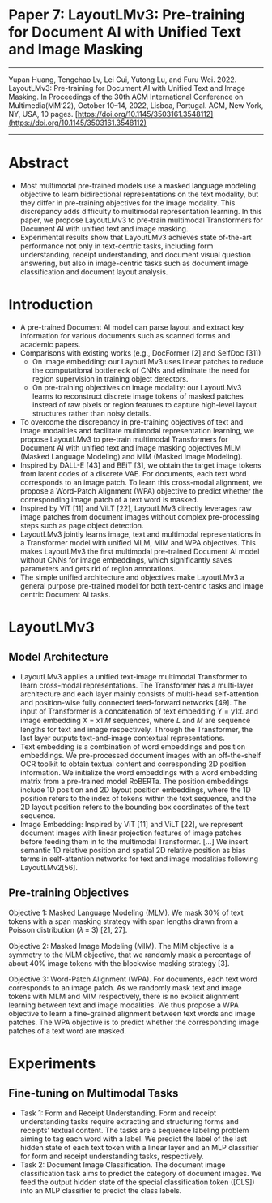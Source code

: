 # Paper 7: LayoutLMv3: Pre-training for Document AI with Unified Text and Image Masking

---

Yupan Huang, Tengchao Lv, Lei Cui, Yutong Lu, and Furu Wei. 2022. LayoutLMv3: Pre-training for Document AI with Unified Text and Image Masking. In Proceedings of the 30th ACM International Conference on Multimedia(MM’22), October 10–14, 2022, Lisboa, Portugal. ACM, New York, NY, USA, 10 pages. [https://doi.org/10.1145/3503161.3548112](https://doi.org/10.1145/3503161.3548112)

---

# Abstract

- Most multimodal pre-trained models use a masked language modeling objective to learn bidirectional representations on the text modality, but they differ in pre-training objectives for the image modality. This discrepancy adds difficulty to multimodal representation learning. In this paper, we propose LayoutLMv3 to pre-train multimodal Transformers for Document AI with unified text and image masking.
- Experimental results show that LayoutLMv3 achieves state of-the-art performance not only in text-centric tasks, including form understanding, receipt understanding, and document visual
question answering, but also in image-centric tasks such as document image classification and document layout analysis.

# Introduction

- A pre-trained Document AI model can parse layout and extract key information for various documents such as scanned forms and academic papers.
- Comparisons with existing works (e.g., DocFormer [2] and SelfDoc [31])
    - On image embedding: our LayoutLMv3 uses linear patches to reduce the computational bottleneck of CNNs and eliminate the need for region supervision in training object detectors.
    - On pre-training objectives on image modality: our LayoutLMv3 learns to reconstruct discrete image tokens of masked patches instead of raw pixels or region features to capture high-level layout structures rather than noisy details.
- To overcome the discrepancy in pre-training objectives of text and image modalities and facilitate multimodal representation learning, we propose LayoutLMv3 to pre-train multimodal Transformers for Document AI with unified text and image masking objectives MLM (Masked Language Modeling) and MIM (Masked Image Modeling).
- Inspired by DALL-E [43] and BEiT [3], we obtain the target image tokens from latent codes of a discrete VAE. For documents, each text word corresponds to an image patch. To learn this cross-modal alignment, we propose a Word-Patch Alignment (WPA) objective to predict whether the corresponding image patch of a text word is masked.
- Inspired by ViT [11] and ViLT [22], LayoutLMv3 directly leverages raw image patches from document images without complex pre-processing steps such as page object detection.
- LayoutLMv3 jointly learns image, text and multimodal representations in a Transformer model with unified MLM, MIM and WPA objectives. This makes LayoutLMv3 the first multimodal pre-trained Document AI model without CNNs for image embeddings, which significantly saves parameters and gets rid of region annotations.
- The simple unified architecture and objectives make LayoutLMv3 a general purpose pre-trained model for both text-centric tasks and image centric Document AI tasks.

# LayoutLMv3

## Model Architecture

- LayoutLMv3 applies a unified text-image multimodal Transformer to learn cross-modal representations. The Transformer has a multi-layer architecture and each layer mainly consists of multi-head self-attention and position-wise fully connected feed-forward networks [49]. The input of Transformer is a concatenation of text embedding Y = y1:𝐿 and image embedding X = x1:𝑀 sequences, where 𝐿 and 𝑀 are sequence lengths for text and image respectively. Through the Transformer, the last layer outputs text-and-image contextual representations.
- Text embedding is a combination of word embeddings and position embeddings. We pre-processed document images with an off-the-shelf OCR toolkit to obtain textual content and corresponding 2D position information. We initialize the word embeddings with a word embedding matrix from a pre-trained model RoBERTa. The position embeddings include 1D position and 2D layout position embeddings, where the 1D position refers to the index of tokens within the text sequence, and the 2D layout position refers to the bounding box coordinates of the text sequence.
- Image Embedding: Inspired by ViT [11] and ViLT [22], we represent document images with linear projection features of image patches before feeding them in to the multimodal Transformer. […] We insert semantic 1D relative position and spatial 2D relative position as bias terms in self-attention networks for text and image modalities following LayoutLMv2[56].

## Pre-training Objectives

Objective 1: Masked Language Modeling (MLM). We mask 30% of text tokens with a span masking strategy with span lengths drawn from a Poisson distribution (𝜆 = 3) [21, 27].

Objective 2: Masked Image Modeling (MIM). The MIM objective is a symmetry to the MLM objective, that we randomly mask a percentage of about 40% image tokens with the blockwise masking strategy [3].

Objective 3: Word-Patch Alignment (WPA). For documents, each text word corresponds to an image patch. As we randomly mask text and image tokens with MLM and MIM respectively, there is no explicit alignment learning between text and image modalities. We thus propose a WPA objective to learn a fine-grained alignment between text words and image patches. The WPA objective is to predict whether the corresponding image patches of a text word are masked.

# Experiments

## Fine-tuning on Multimodal Tasks

- Task 1: Form and Receipt Understanding. Form and receipt understanding tasks require extracting and structuring forms and receipts’ textual content. The tasks are a sequence labeling problem aiming to tag each word with a label. We predict the label of the last hidden state of each text token with a linear layer and an MLP classifier for form and receipt understanding tasks, respectively.
- Task 2: Document Image Classification. The document image classification task aims to predict the category of document images. We feed the output hidden state of the special classification token ([CLS]) into an MLP classifier to predict the class labels.